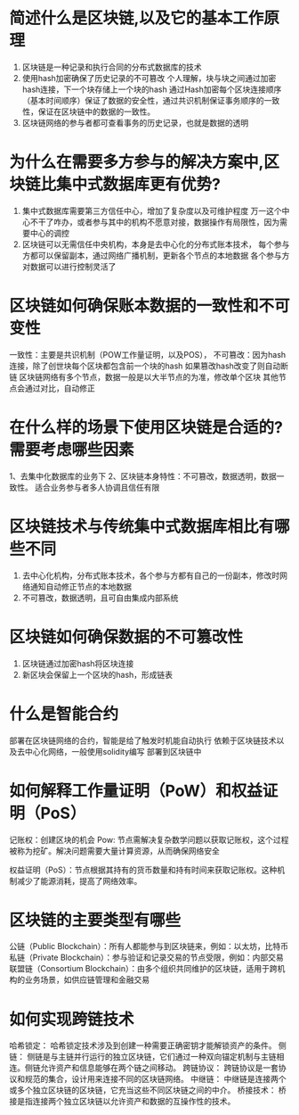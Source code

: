 # 简述什么是区块链,以及它的基本工作原理
1. 区块链是一种记录和执行合同的分布式数据库的技术
2. 使用hash加密确保了历史记录的不可篡改
个人理解，块与块之间通过加密hash连接，下一个块存储上一个块的hash
通过Hash加密每个区块连接顺序（基本时间顺序）保证了数据的安全性，通过共识机制保证事务顺序的一致性，保证在区块链中的数据的一致性。
3. 区块链网络的参与者都可查看事务的历史记录，也就是数据的透明

# 为什么在需要多方参与的解决方案中,区块链比集中式数据库更有优势?
1. 集中式数据库需要第三方信任中心，增加了复杂度以及可维护程度
万一这个中心不干了咋办，或者参与其中的机构不愿意对接，数据操作有局限性，因为需要中心的调控
2. 区块链可以无需信任中央机构，本身是去中心化的分布式账本技术，
每个参与方都可以保留副本，通过网络广播机制，更新各个节点的本地数据
各个参与方对数据可以进行控制灵活了

# 区块链如何确保账本数据的一致性和不可变性
一致性：主要是共识机制（POW工作量证明，以及POS），
不可篡改：因为hash连接，除了创世块每个区块都包含前一个块的hash
如果篡改hash改变了则自动断链
区块链网络有多个节点，数据一般是以大半节点的为准，修改单个区块
其他节点会通过对比，自动修正

# 在什么样的场景下使用区块链是合适的?需要考虑哪些因素
1、去集中化数据库的业务下
2、区块链本身特性：不可篡改，数据透明，数据一致性。
适合业务参与者多人协调且信任有限

# 区块链技术与传统集中式数据库相比有哪些不同
1. 去中心化机构，分布式账本技术，各个参与方都有自己的一份副本，修改时网络通知自动修正节点的本地数据
2. 不可篡改，数据透明，且可自由集成内部系统

# 区块链如何确保数据的不可篡改性
1. 区块链通过加密hash将区块连接
2. 新区块会保留上一个区块的hash，形成链表

# 什么是智能合约
部署在区块链网络的合约，智能是给了触发时机能自动执行
依赖于区块链技术以及去中心化网络，一般使用solidity编写
部署到区块链中

# 如何解释工作量证明（PoW）和权益证明（PoS）
记账权：创建区块的机会
Pow: 节点需解决复杂数学问题以获取记账权，这个过程被称为挖矿。解决问题需要大量计算资源，从而确保网络安全

权益证明（PoS）：节点根据其持有的货币数量和持有时间来获取记账权。这种机制减少了能源消耗，提高了网络效率。

# 区块链的主要类型有哪些
公链（Public Blockchain）：所有人都能参与到区块链来，例如：以太坊，比特币
私链（Private Blockchain）：参与验证和记录交易的节点受限，例如：内部交易
联盟链（Consortium Blockchain）：由多个组织共同维护的区块链，适用于跨机构的业务场景，如供应链管理和金融交易

# 如何实现跨链技术
哈希锁定： 哈希锁定技术涉及到创建一种需要正确密钥才能解锁资产的条件。
侧链： 侧链是与主链并行运行的独立区块链，它们通过一种双向锚定机制与主链相连。侧链允许资产和信息能够在两个链之间移动。
跨链协议： 跨链协议是一套协议和规范的集合，设计用来连接不同的区块链网络。
中继链： 中继链是连接两个或多个独立区块链的区块链，它充当这些不同区块链之间的中介。
桥接技术： 桥接是指连接两个独立区块链以允许资产和数据的互操作性的技术。
